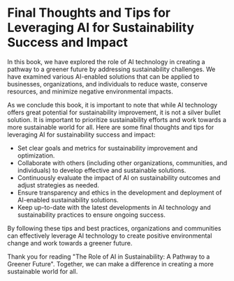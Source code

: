Final Thoughts and Tips for Leveraging AI for Sustainability Success and Impact
======================================================================================================

In this book, we have explored the role of AI technology in creating a pathway to a greener future by addressing sustainability challenges. We have examined various AI-enabled solutions that can be applied to businesses, organizations, and individuals to reduce waste, conserve resources, and minimize negative environmental impacts.

As we conclude this book, it is important to note that while AI technology offers great potential for sustainability improvement, it is not a silver bullet solution. It is important to prioritize sustainability efforts and work towards a more sustainable world for all. Here are some final thoughts and tips for leveraging AI for sustainability success and impact:

* Set clear goals and metrics for sustainability improvement and optimization.
* Collaborate with others (including other organizations, communities, and individuals) to develop effective and sustainable solutions.
* Continuously evaluate the impact of AI on sustainability outcomes and adjust strategies as needed.
* Ensure transparency and ethics in the development and deployment of AI-enabled sustainability solutions.
* Keep up-to-date with the latest developments in AI technology and sustainability practices to ensure ongoing success.

By following these tips and best practices, organizations and communities can effectively leverage AI technology to create positive environmental change and work towards a greener future.

Thank you for reading "The Role of AI in Sustainability: A Pathway to a Greener Future". Together, we can make a difference in creating a more sustainable world for all.
